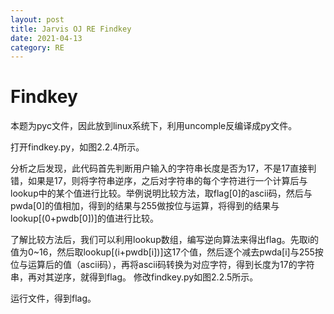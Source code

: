 ```yaml
---
layout: post
title: Jarvis OJ RE Findkey
date: 2021-04-13
category: RE
---
```

# Findkey
本题为pyc文件，因此放到linux系统下，利用uncomple反编译成py文件。

打开findkey.py，如图2.2.4所示。

分析之后发现，此代码首先判断用户输入的字符串长度是否为17，不是17直接判错，如果是17，则将字符串逆序，之后对字符串的每个字符进行一个计算后与lookup中的某个值进行比较。举例说明比较方法，取flag[0]的ascii码，然后与pwda[0]的值相加，得到的结果与255做按位与运算，将得到的结果与lookup[(0+pwdb[0])]的值进行比较。

了解比较方法后，我们可以利用lookup数组，编写逆向算法来得出flag。先取i的值为0~16，然后取lookup[(i+pwdb[i])]这17个值，然后逐个减去pwda[i]与255按位与运算后的值（ascii码），再将ascii码转换为对应字符，得到长度为17的字符串，再对其逆序，就得到flag。
修改findkey.py如图2.2.5所示。

 运行文件，得到flag。